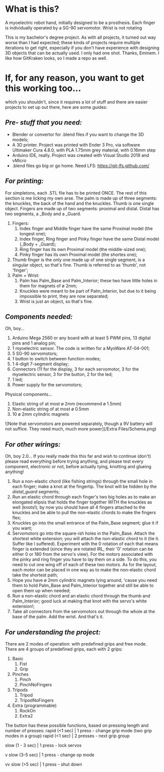 # What is this?
A myoelectric robot hand, initially designed to be a prosthesis. Each finger is individually operated by a SG-90 servomotor. Wrist is not rotating

This is my bachelor's degree project. As with all projects, it turned out way worse than I had expected; these kinds of projects require multiple iterations to get right, especially if you don't have experience with designing 3D objects that can be actually used. I only had one shot. Thanks, Eminem. I like how GitKraken looks, so I made a repo as well.

# If, for any reason, you want to get this working too...
which you shouldn't, since it requires a lot of stuff and there are easier projects to set up out there, here are some guides:

## *Pre- stuff that you need:*
- Blender or convertor for .blend files if you want to change the 3D models;
- A 3D printer. Project was printed with Ender 3 Pro, via software Ultimaker Cura 4.8.0, with PLA 1.75mm grey material, with 0.16mm step
- Arduino IDE, really. Project was created with Visual Studio 2019 and vMicro
- .blend files go big or go home. Need LFS: https://git-lfs.github.com/

## *For printing:*
For simpletons, each .STL file has to be printed ONCE. The rest of this section is me licking my own arse. The palm is made up of three segments: the knuckles, the back of the hand and the knuckles. Thumb is one single object. Fingers are made up of two segments: proximal and distal. Distal has two segments, a _Body and a _Guard. 

1. Fingers:
   1. Index finger and Middle finger have the same Proximal model (the longest one);
   2. Index finger, Ring finger and Pinky finger have the same Distal model (_Body + _Guard);
   3. Ring finger has its own Proximal model (the middle-sized one);
   4. Pinky finger has its own Proximal model (the shortes one);
2. Thumb finger is the only one made up of one single segment, is a singular object, so that's fine. Thumb is referred to as 'thumb', not 'finger';
3. Palm + Wrist:
   1. Palm has Palm_Base and Palm_Interior; these two have little holes in them for magnets of ø 2mm;
   2. Knuckles were meant to be part of Palm_Interior, but due to it being impossible to print, they are now separated;
   3. Wrist is just an object, so that's fine. 

## *Components needed:*
Oh, boy...
1. Arduino Mega 2560 or any board with at least 5 PWM pins, 13 digital pins and 1 analog pin;
2. 1 myoelectric sensor. The code is written for a MyoWare AT-04-001;
3. 5 SG-90 servomotors;
4. 1 button to switch between function modes;
5. 1 4-digit 7-segment display;
6. Connectors (11 for the display, 3 for each servomotor, 3 for the myoelectric sensor, 3 for the button, 2 for the led;
7. 1 led;
8. Power supply for the servomotors;

Physical components...
1. Elastic string of at most ø 2mm (recommend ø 1.5mm)
2. Non-elastic string of at most ø 0.5mm
3. 10 ø 2mm cylindric magnets

![Note that servomotors are powered separately, though a 9V battery will not suffice. They need much, much more power](/Extra Files/Schema.png)

## *For other wirings:*
Oh, boy 2.0... If you really made this this far and wish to continue (don't) please read everything before trying anything, and please test every component, electronic or not, before actually tying, knotting and glueing anything!
1. Run a non-elastic chord (like fishing strings) through the small hole in each finger; make a knot at the fingertip. The knot will be hidden by the _distal_guard_ segments;
2. Run an elastic chord through each finger's two big holes as to make an elongated elipsis that holds the finger together WITH the knuckles as well (knots!); by now you should have all 4 fingers attached to the knuckles and be able to pull the non-elastic chords to make the fingers flex;
3. Knuckles go into the small entrance of the Palm_Base segment; glue it if you want;
4. Servomotors go into the square-ish holes in the Palm_Base. Attach the shortest white extension; you will attach the non-elastic chord to it (tie it. Suffer like I suffered). Experiment with the 0 rotation of each that means finger is extended (since they are rotated IRL, their '0' rotation can be either 0 or 180 from the servo's view). For the motors associated with the pinky and ring finger you have to lay them on a side. To do this, you need to cut one wing off of each of these two motors. As for the layout, each motor can be placed in one way as to make the non-elastic chord take the shortest path;
5. Hope you have ø 2mm cylindric magnets lying around, 'cause you need them to hold Palm_Base and Palm_Interior together and still be able to open them up when needed;
6. Run a non-elastic chord and an elastic chord through the thumb and Palm_Interior; good luck at making that knot with the servo's white extension!;
7. Take all connectors from the servomotors out through the whole at the base of the palm. Add the wrist. And that's it.

## *For understanding the project:*

There are 2 modes of operation: with predefined grips and free mode. There are 4 groups of predefined grips, each with 2 grips:
1. Basic
   1. Fist
   2. Grip
2. Pinches
   1. Pinch
   2. PinchNoFingers
3. Tripods
   1. Tripod
   2. TripodNoFingers
4. Extra (programmable)
   1. RockOn
   2. Extra2 

The button has these possible functions, based on pressing length and number of presses:
   rapid (<1 sec) | 1 press   - change grip mode (two grip modes in a group)
   rapid (<1 sec) | 2 presses - next grip group

   slow (1 - 3 sec) | 1 press - lock servos

   v slow (3-5 sec) | 1 press - change op mode

   vv slow (>5 sec) | 1 press - shut down